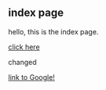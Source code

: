 ## index page

hello, this is the index page.

[click here](https://pidea.me) 

changed

[link to Google!](http://google.com)
